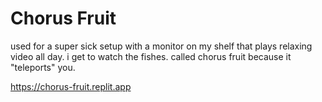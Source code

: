 # Chorus Fruit
used for a super sick setup with a monitor on my shelf that plays relaxing video all day. 
i get to watch the fishes. 
called chorus fruit because it "teleports" you.

https://chorus-fruit.replit.app